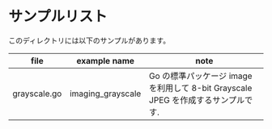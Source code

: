 # サンプルリスト

このディレクトリには以下のサンプルがあります。

| file         | example name      | note                                                      |
|--------------|-------------------|-----------------------------------------------------------|
| grayscale.go | imaging_grayscale | Go の標準パッケージ image を利用して 8-bit Grayscale JPEG を作成するサンプルです. |

